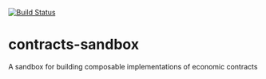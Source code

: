 [![Build Status](https://travis-ci.org/ScalABM/contracts-sandbox.svg)](https://travis-ci.org/ScalABM/contracts-sandbox)

# contracts-sandbox
A sandbox for building composable implementations of economic contracts
